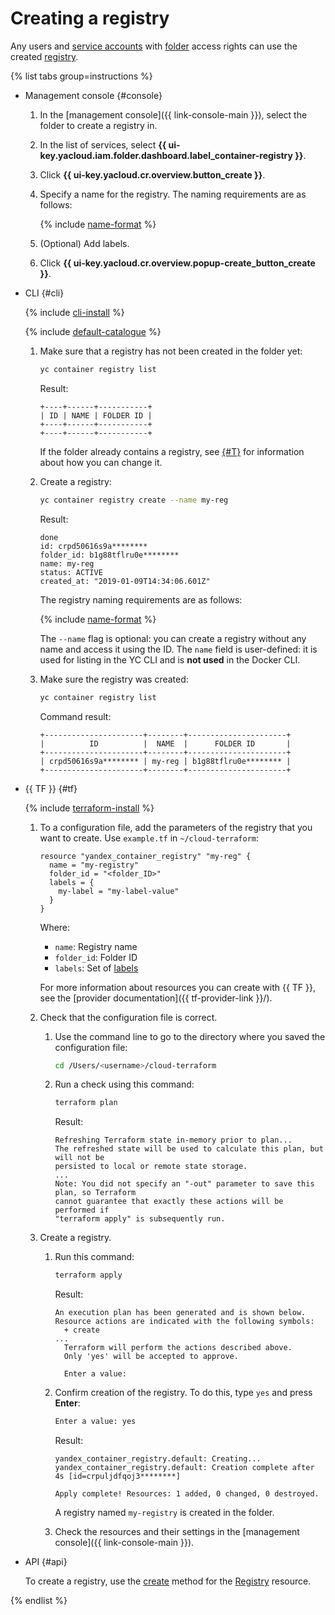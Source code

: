 # Creating a registry

Any users and [service accounts](../../../iam/concepts/users/service-accounts.md) with [folder](../../../resource-manager/concepts/resources-hierarchy.md#folder) access rights can use the created [registry](../../concepts/registry.md).

{% list tabs group=instructions %}

- Management console {#console}

   1. In the [management console]({{ link-console-main }}), select the folder to create a registry in.
   1. In the list of services, select **{{ ui-key.yacloud.iam.folder.dashboard.label_container-registry }}**.
   1. Click **{{ ui-key.yacloud.cr.overview.button_create }}**.
   1. Specify a name for the registry. The naming requirements are as follows:

      {% include [name-format](../../../_includes/name-format.md) %}

   1. (Optional) Add labels.
   1. Click **{{ ui-key.yacloud.cr.overview.popup-create_button_create }}**.

- CLI {#cli}

   {% include [cli-install](../../../_includes/cli-install.md) %}

   {% include [default-catalogue](../../../_includes/default-catalogue.md) %}

   1. Make sure that a registry has not been created in the folder yet:

      ```bash
      yc container registry list
      ```

      Result:

      ```text
      +----+------+-----------+
      | ID | NAME | FOLDER ID |
      +----+------+-----------+
      +----+------+-----------+
      ```

      If the folder already contains a registry, see [{#T}](registry-update.md) for information about how you can change it.
   1. Create a registry:

      ```bash
      yc container registry create --name my-reg
      ```

      Result:

      ```text
      done
      id: crpd50616s9a********
      folder_id: b1g88tflru0e********
      name: my-reg
      status: ACTIVE
      created_at: "2019-01-09T14:34:06.601Z"
      ```

      The registry naming requirements are as follows:

      {% include [name-format](../../../_includes/name-format.md) %}

      The `--name` flag is optional: you can create a registry without any name and access it using the ID. The `name` field is user-defined: it is used for listing in the YC CLI and is **not used** in the Docker CLI.
   1. Make sure the registry was created:

      ```bash
      yc container registry list
      ```

      Command result:

      ```text
      +----------------------+--------+----------------------+
      |          ID          |  NAME  |      FOLDER ID       |
      +----------------------+--------+----------------------+
      | crpd50616s9a******** | my-reg | b1g88tflru0e******** |
      +----------------------+--------+----------------------+
      ```

- {{ TF }} {#tf}

   {% include [terraform-install](../../../_includes/terraform-install.md) %}
   1. To a configuration file, add the parameters of the registry that you want to create. Use `example.tf` in `~/cloud-terraform`:

      ```hcl
      resource "yandex_container_registry" "my-reg" {
        name = "my-registry"
        folder_id = "<folder_ID>"
        labels = {
          my-label = "my-label-value"
        }
      }
      ```

      Where:
      * `name`: Registry name
      * `folder_id`: Folder ID
      * `labels`: Set of [labels](../../../resource-manager/concepts/labels.md)

      For more information about resources you can create with {{ TF }}, see the [provider documentation]({{ tf-provider-link }}/).
   1. Check that the configuration file is correct.
      1. Use the command line to go to the directory where you saved the configuration file:

         ```bash
         cd /Users/<username>/cloud-terraform
         ```

      1. Run a check using this command:

         ```bash
         terraform plan
         ```

         Result:

         ```text
         Refreshing Terraform state in-memory prior to plan...
         The refreshed state will be used to calculate this plan, but will not be
         persisted to local or remote state storage.
         ...
         Note: You did not specify an "-out" parameter to save this plan, so Terraform
         cannot guarantee that exactly these actions will be performed if
         "terraform apply" is subsequently run.
         ```

   1. Create a registry.
      1. Run this command:

         ```bash
         terraform apply
         ```

         Result:

         ```text
         An execution plan has been generated and is shown below.
         Resource actions are indicated with the following symbols:
           + create
         ...
           Terraform will perform the actions described above.
           Only 'yes' will be accepted to approve.

           Enter a value:
         ```

      1. Confirm creation of the registry. To do this, type `yes` and press **Enter**:

         ```bash
         Enter a value: yes
         ```

         Result:

         ```text
         yandex_container_registry.default: Creating...
         yandex_container_registry.default: Creation complete after 4s [id=crpuljdfqoj3********]

         Apply complete! Resources: 1 added, 0 changed, 0 destroyed.
         ```

         A registry named `my-registry` is created in the folder.
      1. Check the resources and their settings in the [management console]({{ link-console-main }}).

- API {#api}

   To create a registry, use the [create](../../api-ref/Registry/create.md) method for the [Registry](../../api-ref/Registry/) resource.

{% endlist %}